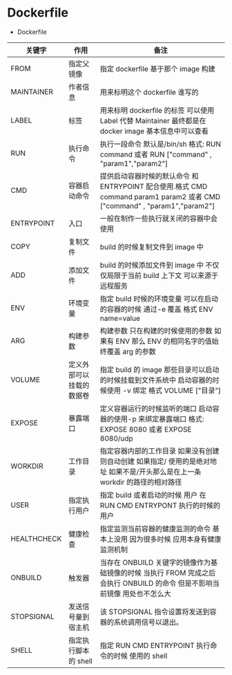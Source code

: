 # Dockerfile

- Dockerfile

| 关键字      | 作用                     | 备注                                                                                                                          |
| ----------- | ------------------------ | ----------------------------------------------------------------------------------------------------------------------------- |
| FROM        | 指定父镜像               | 指定 dockerfile 基于那个 image 构建                                                                                           |
| MAINTAINER  | 作者信息                 | 用来标明这个 dockerfile 谁写的                                                                                                |
| LABEL       | 标签                     | 用来标明 dockerfile 的标签 可以使用 Label 代替 Maintainer 最终都是在 docker image 基本信息中可以查看                          |
| RUN         | 执行命令                 | 执行一段命令 默认是/bin/sh 格式: RUN command 或者 RUN ["command" , "param1","param2"]                                         |
| CMD         | 容器启动命令             | 提供启动容器时候的默认命令 和 ENTRYPOINT 配合使用.格式 CMD command param1 param2 或者 CMD ["command" , "param1","param2"]     |
| ENTRYPOINT  | 入口                     | 一般在制作一些执行就关闭的容器中会使用                                                                                        |
| COPY        | 复制文件                 | build 的时候复制文件到 image 中                                                                                               |
| ADD         | 添加文件                 | build 的时候添加文件到 image 中 不仅仅局限于当前 build 上下文 可以来源于远程服务                                              |
| ENV         | 环境变量                 | 指定 build 时候的环境变量 可以在启动的容器的时候 通过-e 覆盖 格式 ENV name=value                                              |
| ARG         | 构建参数                 | 构建参数 只在构建的时候使用的参数 如果有 ENV 那么 ENV 的相同名字的值始终覆盖 arg 的参数                                       |
| VOLUME      | 定义外部可以挂载的数据卷 | 指定 build 的 image 那些目录可以启动的时候挂载到文件系统中 启动容器的时候使用 -v 绑定 格式 VOLUME ["目录"]                    |
| EXPOSE      | 暴露端口                 | 定义容器运行的时候监听的端口 启动容器的使用-p 来绑定暴露端口 格式: EXPOSE 8080 或者 EXPOSE 8080/udp                           |
| WORKDIR     | 工作目录                 | 指定容器内部的工作目录 如果没有创建则自动创建 如果指定/ 使用的是绝对地址 如果不是/开头那么是在上一条 workdir 的路径的相对路径 |
| USER        | 指定执行用户             | 指定 build 或者启动的时候 用户 在 RUN CMD ENTRYPONT 执行的时候的用户                                                          |
| HEALTHCHECK | 健康检查                 | 指定监测当前容器的健康监测的命令 基本上没用 因为很多时候 应用本身有健康监测机制                                               |
| ONBUILD     | 触发器                   | 当存在 ONBUILD 关键字的镜像作为基础镜像的时候 当执行 FROM 完成之后 会执行 ONBUILD 的命令 但是不影响当前镜像 用处也不怎么大    |
| STOPSIGNAL  | 发送信号量到宿主机       | 该 STOPSIGNAL 指令设置将发送到容器的系统调用信号以退出。                                                                      |
| SHELL       | 指定执行脚本的 shell     | 指定 RUN CMD ENTRYPOINT 执行命令的时候 使用的 shell                                                                           |
